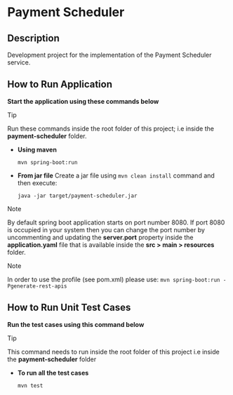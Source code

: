 # Payment Scheduler

## Description
Development project for the implementation of the Payment Scheduler service.

## How to Run Application

**Start the application using these commands below**

> [!TIP] 
> Run these commands inside the root folder of this project; i.e inside the **payment-scheduler** folder.


- **Using maven** 
  ```
  mvn spring-boot:run
  ```

- **From jar file**
  Create a jar file using `mvn clean install` command and then execute:
  ```
  java -jar target/payment-scheduler.jar
  ```

> [!NOTE]  
> By default spring boot application starts on port number 8080. If port 8080 is occupied in your system then you can change the port number by uncommenting and updating the **server.port** property inside the **application.yaml** file that is available inside the **src > main > resources** folder.

> [!NOTE]  
> In order to use the profile (see pom.xml) please use: `mvn spring-boot:run -Pgenerate-rest-apis`

## How to Run Unit Test Cases

**Run the test cases using this command below**

> [!TIP] 
> This command needs to run inside the root folder of this project i.e inside the **payment-scheduler** folder

- **To run all the test cases**
  ```
  mvn test
  ```